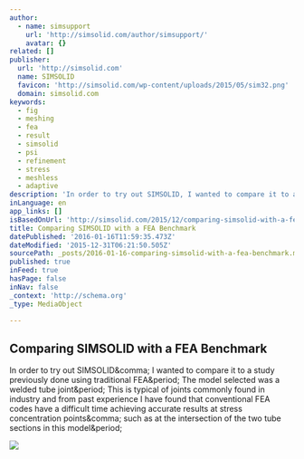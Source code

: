 ```yaml
---
author:
  - name: simsupport
    url: 'http://simsolid.com/author/simsupport/'
    avatar: {}
related: []
publisher:
  url: 'http://simsolid.com'
  name: SIMSOLID
  favicon: 'http://simsolid.com/wp-content/uploads/2015/05/sim32.png'
  domain: simsolid.com
keywords:
  - fig
  - meshing
  - fea
  - result
  - simsolid
  - psi
  - refinement
  - stress
  - meshless
  - adaptive
description: 'In order to try out SIMSOLID, I wanted to compare it to a study previously done using traditional FEA. The model selected was a welded tube joint. This is typical of joints commonly found in industry and from past experience I have found that conventional FEA codes have a difficult time achieving accurate results at stress concentration points, such as at the intersection of the two tube sections in this model.'
inLanguage: en
app_links: []
isBasedOnUrl: 'http://simsolid.com/2015/12/comparing-simsolid-with-a-fea-benchmark/'
title: Comparing SIMSOLID with a FEA Benchmark
datePublished: '2016-01-16T11:59:35.473Z'
dateModified: '2015-12-31T06:21:50.505Z'
sourcePath: _posts/2016-01-16-comparing-simsolid-with-a-fea-benchmark.md
published: true
inFeed: true
hasPage: false
inNav: false
_context: 'http://schema.org'
_type: MediaObject

---
```

<article style=""><h1>Comparing SIMSOLID with a FEA Benchmark</h1><p>In order to try out SIMSOLID&amp;comma; I wanted to compare it to a study previously done using traditional FEA&amp;period; The model selected was a welded tube joint&amp;period; This is typical of joints commonly found in industry and from past experience I have found that conventional FEA codes have a difficult time achieving accurate results at stress concentration points&amp;comma; such as at the intersection of the two tube sections in this model&amp;period;</p><img src="http://simsolid.com/wp-content/uploads/2015/12/SIMSOLID-results-sm.jpg" /></article>